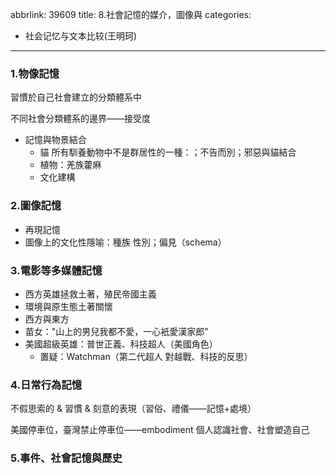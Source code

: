 abbrlink: 39609
title: 8.社會記憶的媒介，圖像與
categories:
  - 社会记忆与文本比较(王明珂)
---
### 1.物像記憶

習慣於自己社會建立的分類體系中

不同社會分類體系的邊界——接受度

- 記憶與物景結合
	- 貓 所有馴養動物中不是群居性的一種：；不告而別；邪惡與貓結合
	- 植物：羌族藿麻
	- 文化建構

### 2.圖像記憶

- 再現記憶
- 圖像上的文化性隱喻：種族 性別；偏見（schema）

### 3.電影等多媒體記憶

- 西方英雄拯救土著，殖民帝國主義
- 環境與原生態土著關懷
- 西方與東方
- 苗女："山上的男兒我都不愛，一心衹愛漢家郎"
- 美國超級英雄：普世正義、科技超人（美國角色）
	- 置疑：Watchman（第二代超人 對越戰、科技的反思）

### 4.日常行為記憶

不假思索的 & 習慣 & 刻意的表現（習俗、禮儀——記憶+處境）

美國停車位，臺灣禁止停車位——embodiment 個人認識社會、社會塑造自己

### 5.事件、社會記憶與歷史
